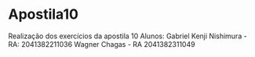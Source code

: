 # Apostila10
Realização dos exercícios da apostila 10
Alunos: Gabriel Kenji Nishimura - RA: 2041382211036 Wagner Chagas - RA 2041382311049
